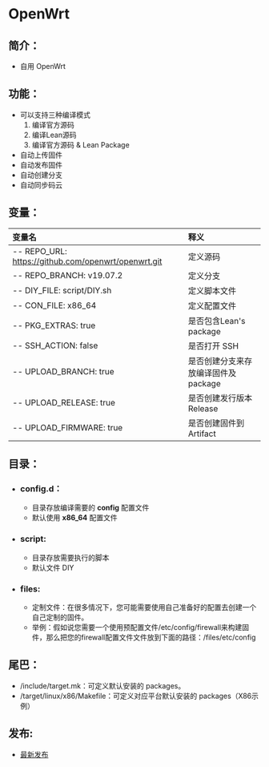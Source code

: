 # OpenWrt

## 简介：
- 自用 OpenWrt

## 功能：
- 可以支持三种编译模式 
  1. 编译官方源码
  2. 编译Lean源码
  3. 编译官方源码 & Lean Package
- 自动上传固件
- 自动发布固件
- 自动创建分支
- 自动同步码云

## 变量：

| 变量名 | 释义 |
| :--- | :--- |
| -- REPO_URL: https://github.com/openwrt/openwrt.git  | 定义源码 |
| -- REPO_BRANCH: v19.07.2 | 定义分支 |
| -- DIY_FILE: script/DIY.sh | 定义脚本文件 |
| -- CON_FILE: x86_64 | 定义配置文件 |
| -- PKG_EXTRAS: true | 是否包含Lean's package |
| -- SSH_ACTION: false |是否打开 SSH |
| -- UPLOAD_BRANCH: true | 是否创建分支来存放编译固件及package |
| -- UPLOAD_RELEASE: true | 是否创建发行版本 Release |
| -- UPLOAD_FIRMWARE: true | 是否创建固件到 Artifact |

## 目录：
- ### config.d：
  - 目录存放编译需要的 **config** 配置文件
  - 默认使用 **x86_64** 配置文件

- ### script:
  - 目录存放需要执行的脚本
  - 默认文件 DIY

- ### files:
  - 定制文件：在很多情况下，您可能需要使用自己准备好的配置去创建一个自己定制的固件。
  - 举例：假如说您需要一个使用预配置文件/etc/config/firewall来构建固件，那么把您的firewall配置文件文件放到下面的路径：/files/etc/config
  
## 尾巴：
  - /include/target.mk：可定义默认安装的 packages。
  - /target/linux/x86/Makefile：可定义对应平台默认安装的 packages（X86示例）
  
## 发布:
  - [最新发布](https://github.com/yfdoor/OpenWrt/releases/latest)
